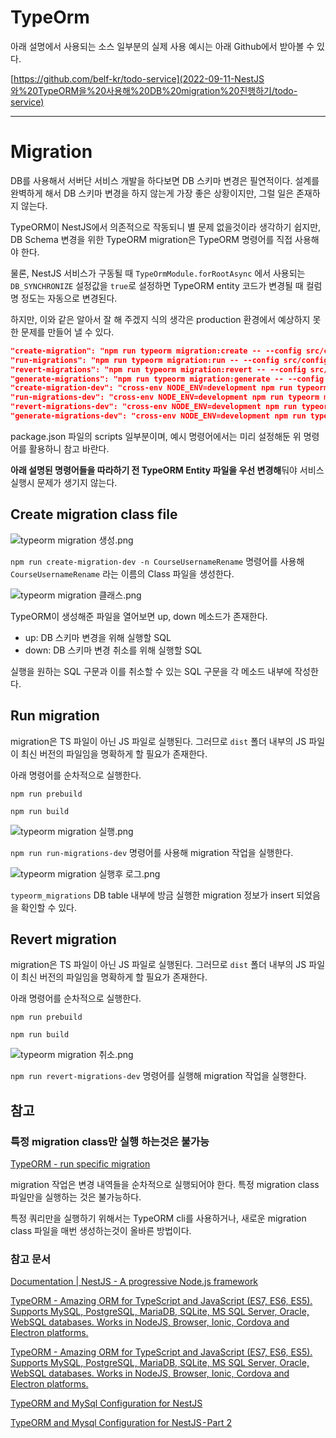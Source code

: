 # TypeOrm

아래 설명에서 사용되는 소스 일부분의 실제 사용 예시는 아래 Github에서 받아볼 수 있다.

[https://github.com/belf-kr/todo-service](2022-09-11-NestJS와%20TypeORM을%20사용해%20DB%20migration%20진행하기/todo-service)

---

# Migration

DB를 사용해서 서버단 서비스 개발을 하다보면 DB 스키마 변경은 필연적이다. 설계를 완벽하게 해서 DB 스키마 변경을 하지 않는게 가장 좋은 상황이지만, 그럴 일은 존재하지 않는다.

TypeORM이 NestJS에서 의존적으로 작동되니 별 문제 없을것이라 생각하기 쉽지만, DB Schema 변경을 위한 TypeORM migration은 TypeORM 명령어를 직접 사용해야 한다.

물론, NestJS 서비스가 구동될 때 `TypeOrmModule.forRootAsync` 에서 사용되는 `DB_SYNCHRONIZE` 설정값을 `true`로 설정하면 TypeORM entity 코드가 변경될 때 컬럼명 정도는 자동으로 변경된다.

하지만, 이와 같은 알아서 잘 해 주겠지 식의 생각은 production 환경에서 예상하지 못한 문제를 만들어 낼 수 있다.

```json
"create-migration": "npm run typeorm migration:create -- --config src/config/typeorm/typeorm.config.ts -n",
"run-migrations": "npm run typeorm migration:run -- --config src/config/typeorm/typeorm.config.ts",
"revert-migrations": "npm run typeorm migration:revert -- --config src/config/typeorm/typeorm.config.ts ",
"generate-migrations": "npm run typeorm migration:generate -- --config src/config/typeorm/typeorm.config.ts ",
"create-migration-dev": "cross-env NODE_ENV=development npm run typeorm migration:create -- --config src/config/typeorm/typeorm.config.ts -n",
"run-migrations-dev": "cross-env NODE_ENV=development npm run typeorm migration:run -- --config src/config/typeorm/typeorm.config.ts",
"revert-migrations-dev": "cross-env NODE_ENV=development npm run typeorm migration:revert -- --config src/config/typeorm/typeorm.config.ts ",
"generate-migrations-dev": "cross-env NODE_ENV=development npm run typeorm migration:generate -- --config src/config/typeorm/typeorm.config.ts "
```

package.json 파일의 scripts 일부분이며, 예시 명령어에서는 미리 설정해둔 위 명령어를 활용하니 참고 바란다.

**아래 설명된 명령어들을 따라하기 전 TypeORM Entity 파일을 우선 변경해**둬야 서비스 실행시 문제가 생기지 않는다.

## Create migration class file

![typeorm migration 생성.png](2022-09-11-NestJS와%20TypeORM을%20사용해%20DB%20migration%20진행하기/typeorm_migration_create.png)

`npm run create-migration-dev -n CourseUsernameRename` 명령어를 사용해 `CourseUsernameRename` 라는 이름의 Class 파일을 생성한다.

![typeorm migration 클래스.png](2022-09-11-NestJS와%20TypeORM을%20사용해%20DB%20migration%20진행하기/typeorm_migration_class.png)

TypeORM이 생성해준 파일을 열어보면 up, down 메소드가 존재한다.

- up: DB 스키마 변경을 위해 실행할 SQL
- down: DB 스키마 변경 취소를 위해 실행할 SQL

실행을 원하는 SQL 구문과 이를 취소할 수 있는 SQL 구문을 각 메소드 내부에 작성한다.

## Run migration

migration은 TS 파일이 아닌 JS 파일로 실행된다. 그러므로 `dist` 폴더 내부의 JS 파일이 최신 버전의 파일임을 명확하게 할 필요가 존재한다.

아래 명령어를 순차적으로 실행한다.

`npm run prebuild`

`npm run build`

![typeorm migration 실행.png](2022-09-11-NestJS와%20TypeORM을%20사용해%20DB%20migration%20진행하기/typeorm_migration_execute.png)

`npm run run-migrations-dev` 명령어를 사용해 migration 작업을 실행한다.

![typeorm migration 실행후 로그.png](2022-09-11-NestJS와%20TypeORM을%20사용해%20DB%20migration%20진행하기/typeorm_migration_log_after_execute.png)

`typeorm_migrations` DB table 내부에 방금 실행한 migration 정보가 insert 되었음을 확인할 수 있다.

## Revert migration

migration은 TS 파일이 아닌 JS 파일로 실행된다. 그러므로 `dist` 폴더 내부의 JS 파일이 최신 버전의 파일임을 명확하게 할 필요가 존재한다.

아래 명령어를 순차적으로 실행한다.

`npm run prebuild`

`npm run build`

![typeorm migration 취소.png](2022-09-11-NestJS와%20TypeORM을%20사용해%20DB%20migration%20진행하기/typeorm_migration_cancel.png)

`npm run revert-migrations-dev` 명령어를 실행해 migration 작업을 실행한다.

## 참고

### 특정 migration class만 실행 하는것은 불가능

[TypeORM - run specific migration](2022-09-11-NestJS와%20TypeORM을%20사용해%20DB%20migration%20진행하기/typeorm-run-specific-migration)

migration 작업은 변경 내역들을 순차적으로 실행되어야 한다. 특정 migration class 파일만을 실행하는 것은 불가능하다.

특정 쿼리만을 실행하기 위해서는 TypeORM cli를 사용하거나, 새로운 migration class 파일을 매번 생성하는것이 올바른 방법이다.

### 참고 문서

[Documentation | NestJS - A progressive Node.js framework](2022-09-11-NestJS와%20TypeORM을%20사용해%20DB%20migration%20진행하기/database#migrations)

[TypeORM - Amazing ORM for TypeScript and JavaScript (ES7, ES6, ES5). Supports MySQL, PostgreSQL, MariaDB, SQLite, MS SQL Server, Oracle, WebSQL databases. Works in NodeJS, Browser, Ionic, Cordova and Electron platforms.](2022-09-11-NestJS와%20TypeORM을%20사용해%20DB%20migration%20진행하기/migrations)

[TypeORM - Amazing ORM for TypeScript and JavaScript (ES7, ES6, ES5). Supports MySQL, PostgreSQL, MariaDB, SQLite, MS SQL Server, Oracle, WebSQL databases. Works in NodeJS, Browser, Ionic, Cordova and Electron platforms.](2022-09-11-NestJS와%20TypeORM을%20사용해%20DB%20migration%20진행하기/run-migrations)

[TypeORM and MySql Configuration for NestJS](2022-09-11-NestJS와%20TypeORM을%20사용해%20DB%20migration%20진행하기/typeorm-and-mysql-configuration-for-nestjs-1d368b42a15f)

[TypeORM and Mysql Configuration for NestJS - Part 2](2022-09-11-NestJS와%20TypeORM을%20사용해%20DB%20migration%20진행하기/typeorm-and-mysql-configuration-for-nestjs-part-2-30a288054330)
